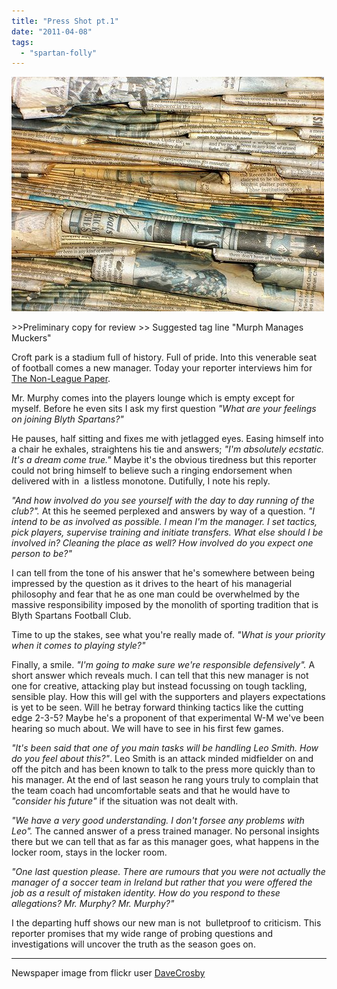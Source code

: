 ```yaml
---
title: "Press Shot pt.1"
date: "2011-04-08"
tags: 
  - "spartan-folly"
---
```


[![](images/newspaper_web.jpg "newspaper_web")](http://spurious-logic.net/press-shot-pt-1)

\>>Preliminary copy for review >> Suggested tag line "Murph Manages Muckers"

Croft park is a stadium full of history. Full of pride. Into this venerable seat of football comes a new manager. Today your reporter interviews him for [The Non-League Paper](http://www.thenonleaguefootballpaper.com/).

Mr. Murphy comes into the players lounge which is empty except for myself. Before he even sits I ask my first question _"What are your feelings on joining Blyth Spartans?"_

He pauses, half sitting and fixes me with jetlagged eyes. Easing himself into a chair he exhales, straightens his tie and answers; _"I'm absolutely ecstatic. It's a dream come true."_ Maybe it's the obvious tiredness but this reporter could not bring himself to believe such a ringing endorsement when delivered with in  a listless monotone. Dutifully, I note his reply.

_"And how involved do you see yourself with the day to day running of the club?"._ At this he seemed perplexed and answers by way of a question. _"I intend to be as involved as possible. I mean I'm the manager. I set tactics, pick players, supervise training and initiate transfers. What else should I be involved in? Cleaning the place as well? How involved do you expect one person to be?"_

I can tell from the tone of his answer that he's somewhere between being impressed by the question as it drives to the heart of his managerial philosophy and fear that he as one man could be overwhelmed by the massive responsibility imposed by the monolith of sporting tradition that is Blyth Spartans Football Club.

Time to up the stakes, see what you're really made of. _"What is your priority when it comes to playing style?"_

Finally, a smile. _"I'm going to make sure we're responsible defensively"._ A short answer which reveals much. I can tell that this new manager is not one for creative, attacking play but instead focussing on tough tackling, sensible play. How this will gel with the supporters and players expectations is yet to be seen. Will he betray forward thinking tactics like the cutting edge 2-3-5? Maybe he's a proponent of that experimental W-M we've been hearing so much about. We will have to see in his first few games.

_"It's been said that one of you main tasks will be handling Leo Smith. How do you feel about this?"_. Leo Smith is an attack minded midfielder on and off the pitch and has been known to talk to the press more quickly than to his manager. At the end of last season he rang yours truly to complain that the team coach had uncomfortable seats and that he would have to _"consider his future"_ if the situation was not dealt with.

_"We have a very good understanding. I don't forsee any problems with Leo"._ The canned answer of a press trained manager. No personal insights there but we can tell that as far as this manager goes, what happens in the locker room, stays in the locker room.

_"One last question please. There are rumours that you were not actually the manager of a soccer team in Ireland but rather that you were offered the job as a result of mistaken identity. How do you respond to these allegations? Mr. Murphy? Mr. Murphy?"_

I the departing huff shows our new man is not  bulletproof to criticism. This reporter promises that my wide range of probing questions and investigations will uncover the truth as the season goes on.

* * *

Newspaper image from flickr user [DaveCrosby](http://www.flickr.com/photos/wikidave/)
